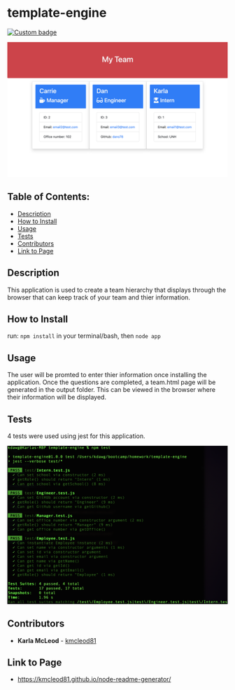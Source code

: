 # template-engine


[![Custom badge](https://img.shields.io/badge/License-Karla-red.svg)](https://shields.io/)

![Template Engine](./Assets/templateEngine.png)

## Table of Contents:
* [Description](#Description)
* [How to Install](#How-to-Install)
* [Usage](#Usage)
* [Tests](#Tests)
* [Contributors](#Contributors)
* [Link to Page](#Link-to-Page)

## Description
This application is used to create a team hierarchy that displays through the browser that can keep track of your team and thier information.

## How to Install
run: `npm install` in your terminal/bash, then `node app`

## Usage
The user will be promted to enter thier information once installing the application. Once the questions are completed, a team.html page will be generated in the output folder. This can be viewed in the browser where their information will be displayed.

## Tests
4 tests were used using jest for this application.

![Template Engine](./Assets/tests.png)

## Contributors
* **Karla McLeod** - [kmcleod81](https://github.com/kmcleod81)

## Link to Page
* https://kmcleod81.github.io/node-readme-generator/